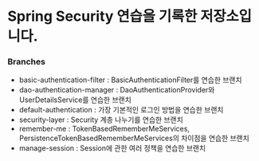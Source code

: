 # Spring Security 연습을 기록한 저장소입니다.
### Branches
- basic-authentication-filter : BasicAuthenticationFilter를 연습한 브랜치
- dao-authentication-manager : DaoAuthenticationProvider와 UserDetailsService를 연습한 브랜치
- default-authentication : 가장 기본적인 로그인 방법을 연습한 브랜치
- security-layer : Security 계층 나누기를 연습한 브랜치
- remember-me : TokenBasedRememberMeServices, PersistenceTokenBasedRememberMeServices의 차이점을 연습한 브랜치
- manage-session : Session에 관한 여러 정책을 연습한 브랜치

